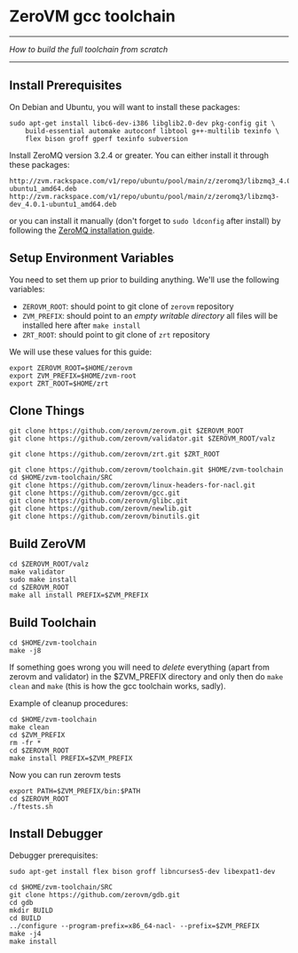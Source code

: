 ZeroVM gcc toolchain
=====
----
_How to build the full toolchain from scratch_

----

Install Prerequisites
---------------------

On Debian and Ubuntu, you will want to install these packages:

    sudo apt-get install libc6-dev-i386 libglib2.0-dev pkg-config git \
        build-essential automake autoconf libtool g++-multilib texinfo \
        flex bison groff gperf texinfo subversion

Install ZeroMQ version 3.2.4 or greater. You can either install it
through these packages:

    http://zvm.rackspace.com/v1/repo/ubuntu/pool/main/z/zeromq3/libzmq3_4.0.1-ubuntu1_amd64.deb
    http://zvm.rackspace.com/v1/repo/ubuntu/pool/main/z/zeromq3/libzmq3-dev_4.0.1-ubuntu1_amd64.deb

or you can install it manually (don't forget to `sudo ldconfig`
after install) by following the
[ZeroMQ installation guide](http://zeromq.org/area:download).

Setup Environment Variables
----------------------------

You need to set them up prior to building anything. We'll use the
following variables:

* `ZEROVM_ROOT`: should point to git clone of `zerovm` repository
* `ZVM_PREFIX`: should point to an *empty writable directory* all
    files will be installed here after `make install`
* `ZRT_ROOT`: should point to git clone of `zrt` repository

We will use these values for this guide:

    export ZEROVM_ROOT=$HOME/zerovm
    export ZVM_PREFIX=$HOME/zvm-root
    export ZRT_ROOT=$HOME/zrt

Clone Things
------------

    git clone https://github.com/zerovm/zerovm.git $ZEROVM_ROOT
    git clone https://github.com/zerovm/validator.git $ZEROVM_ROOT/valz

    git clone https://github.com/zerovm/zrt.git $ZRT_ROOT

    git clone https://github.com/zerovm/toolchain.git $HOME/zvm-toolchain
    cd $HOME/zvm-toolchain/SRC
    git clone https://github.com/zerovm/linux-headers-for-nacl.git
    git clone https://github.com/zerovm/gcc.git
    git clone https://github.com/zerovm/glibc.git
    git clone https://github.com/zerovm/newlib.git
    git clone https://github.com/zerovm/binutils.git

Build ZeroVM
------------

    cd $ZEROVM_ROOT/valz
    make validator
    sudo make install
    cd $ZEROVM_ROOT
    make all install PREFIX=$ZVM_PREFIX

Build Toolchain
---------------

    cd $HOME/zvm-toolchain
    make -j8

If something goes wrong you will need to *delete* everything
(apart from zerovm and validator) in the $ZVM_PREFIX directory and
only then do `make clean` and `make` (this is how the gcc
toolchain works, sadly).

Example of cleanup procedures:

    cd $HOME/zvm-toolchain
    make clean
    cd $ZVM_PREFIX
    rm -fr *
    cd $ZEROVM_ROOT
    make install PREFIX=$ZVM_PREFIX

Now you can run zerovm tests

    export PATH=$ZVM_PREFIX/bin:$PATH
    cd $ZEROVM_ROOT
    ./ftests.sh

Install Debugger
----------------

Debugger prerequisites:

    sudo apt-get install flex bison groff libncurses5-dev libexpat1-dev

    cd $HOME/zvm-toolchain/SRC
    git clone https://github.com/zerovm/gdb.git
    cd gdb
    mkdir BUILD
    cd BUILD
    ../configure --program-prefix=x86_64-nacl- --prefix=$ZVM_PREFIX
    make -j4
    make install
